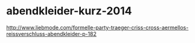 abendkleider-kurz-2014
======================

http://www.liebmode.com/formelle-party-traeger-criss-cross-aermellos-reissverschluss-abendkleider-p-182
